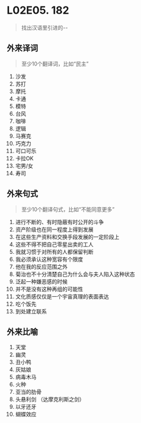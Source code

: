 # L02E05. 182

> 找出汉语里引进的--  

## 外来译词

> 至少10个翻译词，比如“民主”

1. 沙发
2. 苏打
3. 摩托
4. 卡通
5. 模特
6. 台风
7. 咖啡
8. 逻辑
9. 马赛克
10. 巧克力
11. 可口可乐
12. 卡拉OK
13. 宅男/女
14. 寿司


## 外来句式
> 至少10个翻译句式，比如“不能同意更多”

1.  进行不断的、有时隐蔽有时公开的斗争
2.  资产阶级也在同一程度上得到发展
3. 在这些生产资料和交换手段发展的一定阶段上
4. 这些不得不把自己零星出卖的工人
5. 我就习惯于对所有的人都保留判断
6. 我必须承认这种宽容有个限度
7. 他在我的反应范围之外
8. 菊治也不十分清楚自己为什么会与夫人陷入这种状态
9. 泛起一种嫌恶感的时候
10. 并不是没有这种再组的可能性
11. 文化质感仅仅是一个宇宙真理的表面表达
12. 吃个饭先
13. 到处建立联系

## 外来比喻

1. 天堂
2. 幽灵
3. 丑小鸭
4. 灰姑娘
5. 病毒木马
6. 火种
7. 亚当的肋骨
8. 头悬利剑 （达摩克利斯之剑）
9. 以牙还牙
10. 蝴蝶效应


